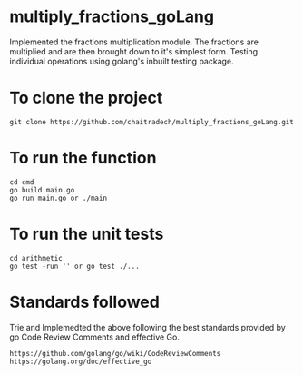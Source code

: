 # multiply_fractions_goLang
Implemented the fractions multiplication module. The fractions are multiplied and are then brought down to it's simplest form. Testing individual operations using golang's inbuilt testing package.

# To clone the project 
```
git clone https://github.com/chaitradech/multiply_fractions_goLang.git

```
# To run the function
 ```
cd cmd
go build main.go
go run main.go or ./main
```

# To run the unit tests
 ```
cd arithmetic
go test -run '' or go test ./...
```
# Standards followed
Trie and Implemedted the above following the best standards provided by go Code Review Comments and effective Go. 
```
https://github.com/golang/go/wiki/CodeReviewComments
https://golang.org/doc/effective_go
```